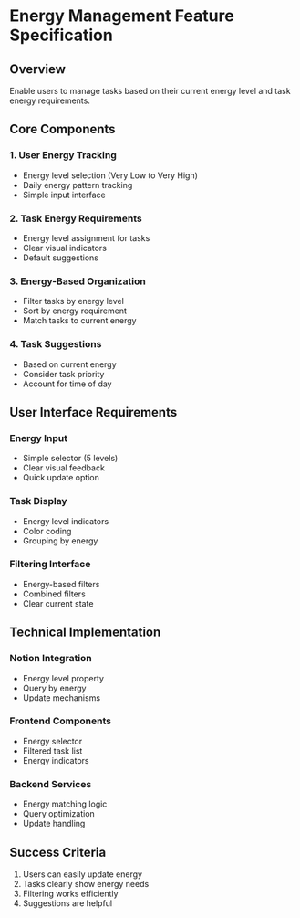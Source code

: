 # Energy Management Feature Specification

## Overview
Enable users to manage tasks based on their current energy level and task energy requirements.

## Core Components

### 1. User Energy Tracking
- Energy level selection (Very Low to Very High)
- Daily energy pattern tracking
- Simple input interface

### 2. Task Energy Requirements
- Energy level assignment for tasks
- Clear visual indicators
- Default suggestions

### 3. Energy-Based Organization
- Filter tasks by energy level
- Sort by energy requirement
- Match tasks to current energy

### 4. Task Suggestions
- Based on current energy
- Consider task priority
- Account for time of day

## User Interface Requirements

### Energy Input
- Simple selector (5 levels)
- Clear visual feedback
- Quick update option

### Task Display
- Energy level indicators
- Color coding
- Grouping by energy

### Filtering Interface
- Energy-based filters
- Combined filters
- Clear current state

## Technical Implementation

### Notion Integration
- Energy level property
- Query by energy
- Update mechanisms

### Frontend Components
- Energy selector
- Filtered task list
- Energy indicators

### Backend Services
- Energy matching logic
- Query optimization
- Update handling

## Success Criteria
1. Users can easily update energy
2. Tasks clearly show energy needs
3. Filtering works efficiently
4. Suggestions are helpful